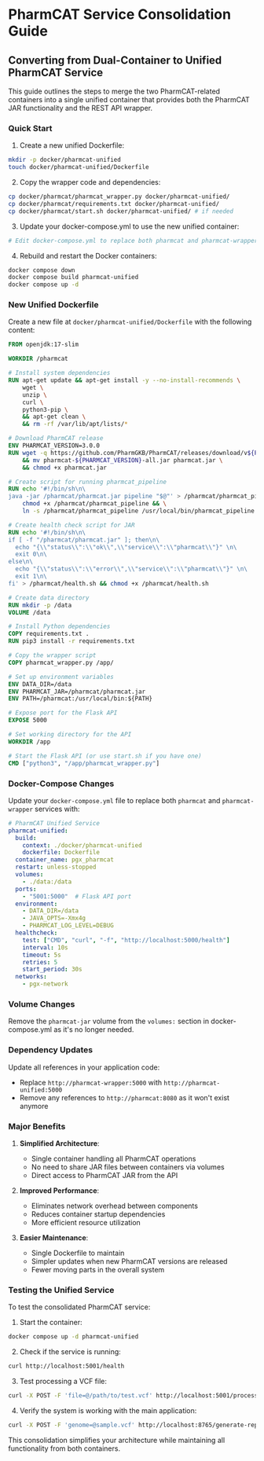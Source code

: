 # PharmCAT Service Consolidation Guide

## Converting from Dual-Container to Unified PharmCAT Service

This guide outlines the steps to merge the two PharmCAT-related containers into a single unified container that provides both the PharmCAT JAR functionality and the REST API wrapper.

### Quick Start

1. Create a new unified Dockerfile:
```bash
mkdir -p docker/pharmcat-unified
touch docker/pharmcat-unified/Dockerfile
```

2. Copy the wrapper code and dependencies:
```bash
cp docker/pharmcat/pharmcat_wrapper.py docker/pharmcat-unified/
cp docker/pharmcat/requirements.txt docker/pharmcat-unified/
cp docker/pharmcat/start.sh docker/pharmcat-unified/ # if needed
```

3. Update your docker-compose.yml to use the new unified container:
```bash
# Edit docker-compose.yml to replace both pharmcat and pharmcat-wrapper services
```

4. Rebuild and restart the Docker containers:
```bash
docker compose down
docker compose build pharmcat-unified
docker compose up -d
```

### New Unified Dockerfile

Create a new file at `docker/pharmcat-unified/Dockerfile` with the following content:

```dockerfile
FROM openjdk:17-slim

WORKDIR /pharmcat

# Install system dependencies
RUN apt-get update && apt-get install -y --no-install-recommends \
    wget \
    unzip \
    curl \
    python3-pip \
    && apt-get clean \
    && rm -rf /var/lib/apt/lists/*

# Download PharmCAT release
ENV PHARMCAT_VERSION=3.0.0
RUN wget -q https://github.com/PharmGKB/PharmCAT/releases/download/v${PHARMCAT_VERSION}/pharmcat-${PHARMCAT_VERSION}-all.jar \
    && mv pharmcat-${PHARMCAT_VERSION}-all.jar pharmcat.jar \
    && chmod +x pharmcat.jar

# Create script for running pharmcat_pipeline
RUN echo '#!/bin/sh\n\
java -jar /pharmcat/pharmcat.jar pipeline "$@"' > /pharmcat/pharmcat_pipeline && \
    chmod +x /pharmcat/pharmcat_pipeline && \
    ln -s /pharmcat/pharmcat_pipeline /usr/local/bin/pharmcat_pipeline

# Create health check script for JAR
RUN echo '#!/bin/sh\n\
if [ -f "/pharmcat/pharmcat.jar" ]; then\n\
  echo "{\\"status\\":\\"ok\\",\\"service\\":\\"pharmcat\\"}" \n\
  exit 0\n\
else\n\
  echo "{\\"status\\":\\"error\\",\\"service\\":\\"pharmcat\\"}" \n\
  exit 1\n\
fi' > /pharmcat/health.sh && chmod +x /pharmcat/health.sh

# Create data directory
RUN mkdir -p /data
VOLUME /data

# Install Python dependencies
COPY requirements.txt .
RUN pip3 install -r requirements.txt

# Copy the wrapper script
COPY pharmcat_wrapper.py /app/

# Set up environment variables
ENV DATA_DIR=/data
ENV PHARMCAT_JAR=/pharmcat/pharmcat.jar
ENV PATH=/pharmcat:/usr/local/bin:${PATH}

# Expose port for the Flask API
EXPOSE 5000

# Set working directory for the API
WORKDIR /app

# Start the Flask API (or use start.sh if you have one)
CMD ["python3", "/app/pharmcat_wrapper.py"]
```

### Docker-Compose Changes

Update your `docker-compose.yml` file to replace both `pharmcat` and `pharmcat-wrapper` services with:

```yaml
# PharmCAT Unified Service
pharmcat-unified:
  build:
    context: ./docker/pharmcat-unified
    dockerfile: Dockerfile
  container_name: pgx_pharmcat
  restart: unless-stopped
  volumes:
    - ./data:/data
  ports:
    - "5001:5000"  # Flask API port
  environment:
    - DATA_DIR=/data
    - JAVA_OPTS=-Xmx4g
    - PHARMCAT_LOG_LEVEL=DEBUG
  healthcheck:
    test: ["CMD", "curl", "-f", "http://localhost:5000/health"]
    interval: 10s
    timeout: 5s
    retries: 5
    start_period: 30s
  networks:
    - pgx-network
```

### Volume Changes

Remove the `pharmcat-jar` volume from the `volumes:` section in docker-compose.yml as it's no longer needed.

### Dependency Updates

Update all references in your application code:
- Replace `http://pharmcat-wrapper:5000` with `http://pharmcat-unified:5000`
- Remove any references to `http://pharmcat:8080` as it won't exist anymore

### Major Benefits

1. **Simplified Architecture**:
   - Single container handling all PharmCAT operations
   - No need to share JAR files between containers via volumes
   - Direct access to PharmCAT JAR from the API

2. **Improved Performance**:
   - Eliminates network overhead between components
   - Reduces container startup dependencies
   - More efficient resource utilization

3. **Easier Maintenance**:
   - Single Dockerfile to maintain
   - Simpler updates when new PharmCAT versions are released
   - Fewer moving parts in the overall system

### Testing the Unified Service

To test the consolidated PharmCAT service:

1. Start the container:
```bash
docker compose up -d pharmcat-unified
```

2. Check if the service is running:
```bash
curl http://localhost:5001/health
```

3. Test processing a VCF file:
```bash
curl -X POST -F 'file=@/path/to/test.vcf' http://localhost:5001/process
```

4. Verify the system is working with the main application:
```bash
curl -X POST -F 'genome=@sample.vcf' http://localhost:8765/generate-report
```

This consolidation simplifies your architecture while maintaining all functionality from both containers. 